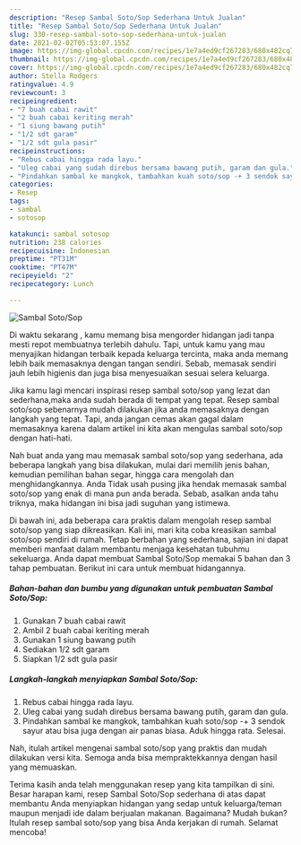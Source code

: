 ```yaml
---
description: "Resep Sambal Soto/Sop Sederhana Untuk Jualan"
title: "Resep Sambal Soto/Sop Sederhana Untuk Jualan"
slug: 330-resep-sambal-soto-sop-sederhana-untuk-jualan
date: 2021-02-02T05:53:07.155Z
image: https://img-global.cpcdn.com/recipes/1e7a4ed9cf267283/680x482cq70/sambal-sotosop-foto-resep-utama.jpg
thumbnail: https://img-global.cpcdn.com/recipes/1e7a4ed9cf267283/680x482cq70/sambal-sotosop-foto-resep-utama.jpg
cover: https://img-global.cpcdn.com/recipes/1e7a4ed9cf267283/680x482cq70/sambal-sotosop-foto-resep-utama.jpg
author: Stella Rodgers
ratingvalue: 4.9
reviewcount: 3
recipeingredient:
- "7 buah cabai rawit"
- "2 buah cabai keriting merah"
- "1 siung bawang putih"
- "1/2 sdt garam"
- "1/2 sdt gula pasir"
recipeinstructions:
- "Rebus cabai hingga rada layu."
- "Uleg cabai yang sudah direbus bersama bawang putih, garam dan gula."
- "Pindahkan sambal ke mangkok, tambahkan kuah soto/sop -+ 3 sendok sayur atau bisa juga dengan air panas biasa. Aduk hingga rata. Selesai."
categories:
- Resep
tags:
- sambal
- sotosop

katakunci: sambal sotosop 
nutrition: 238 calories
recipecuisine: Indonesian
preptime: "PT31M"
cooktime: "PT47M"
recipeyield: "2"
recipecategory: Lunch

---
```



![Sambal Soto/Sop](https://img-global.cpcdn.com/recipes/1e7a4ed9cf267283/680x482cq70/sambal-sotosop-foto-resep-utama.jpg)

Di waktu  sekarang , kamu memang bisa mengorder hidangan jadi tanpa mesti repot membuatnya terlebih dahulu. Tapi, untuk kamu yang mau menyajikan hidangan terbaik kepada keluarga tercinta, maka anda memang lebih baik memasaknya dengan tangan sendiri. Sebab, memasak sendiri jauh lebih higienis dan juga bisa menyesuaikan sesuai selera keluarga.

Jika kamu lagi mencari inspirasi resep sambal soto/sop yang lezat dan sederhana,maka anda sudah berada di tempat yang tepat. Resep sambal soto/sop  sebenarnya mudah dilakukan jika anda memasaknya dengan langkah yang tepat. Tapi, anda jangan cemas akan gagal dalam memasaknya 
karena dalam artikel ini kita akan mengulas sambal soto/sop dengan hati-hati.  



Nah buat anda yang mau memasak sambal soto/sop yang sederhana, ada beberapa langkah yang bisa dilakukan, mulai dari memilih jenis bahan, kemudian pemilihan bahan segar, hingga cara mengolah dan menghidangkannya. Anda Tidak usah pusing jika hendak memasak sambal soto/sop yang enak di mana pun anda berada. Sebab, asalkan anda  tahu triknya, maka hidangan ini bisa jadi suguhan yang istimewa.

Di bawah ini, ada beberapa cara praktis  dalam mengolah resep sambal soto/sop yang siap dikreasikan. Kali ini, mari kita coba kreasikan sambal soto/sop sendiri di rumah. Tetap berbahan yang sederhana, sajian ini dapat memberi manfaat dalam membantu menjaga kesehatan tubuhmu sekeluarga. Anda dapat membuat Sambal Soto/Sop memakai 5 bahan dan 3 tahap pembuatan. Berikut ini cara untuk membuat hidangannya.

<!--inarticleads1-->

##### Bahan-bahan dan bumbu yang digunakan untuk pembuatan Sambal Soto/Sop:

1. Gunakan 7 buah cabai rawit
1. Ambil 2 buah cabai keriting merah
1. Gunakan 1 siung bawang putih
1. Sediakan 1/2 sdt garam
1. Siapkan 1/2 sdt gula pasir




<!--inarticleads2-->

##### Langkah-langkah menyiapkan Sambal Soto/Sop:

1. Rebus cabai hingga rada layu.
1. Uleg cabai yang sudah direbus bersama bawang putih, garam dan gula.
1. Pindahkan sambal ke mangkok, tambahkan kuah soto/sop -+ 3 sendok sayur atau bisa juga dengan air panas biasa. Aduk hingga rata. Selesai.




Nah, itulah artikel mengenai  sambal soto/sop  yang praktis dan mudah dilakukan versi kita. Semoga anda bisa mempraktekkannya dengan hasil yang memuaskan. 

Terima kasih anda telah menggunakan resep yang kita tampilkan di sini. Besar harapan kami, resep  Sambal Soto/Sop sederhana di atas dapat membantu Anda menyiapkan hidangan yang sedap untuk keluarga/teman maupun menjadi ide dalam berjualan makanan. Bagaimana? Mudah bukan? Itulah resep sambal soto/sop yang bisa Anda kerjakan di rumah. Selamat mencoba!

